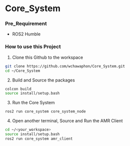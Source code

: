 # Core_System
### Pre_Requirement
- ROS2 Humble

### How to use this Project
1. Clone this Github to the workspace
```bash
git clone https://github.com/wchawaphon/Core_System.git
cd ~/Core_System
```
2. Build and Source the packages
```bash
colcon build
source install/setup.bash
```
3. Run the Core System
```bash
ros2 run core_system core_system_node
```
4. Open another terminal, Source and Run the AMR Client
```bash
cd ~/<your_workspace>
source install/setup.bash
ros2 run core_system amr_client
```
